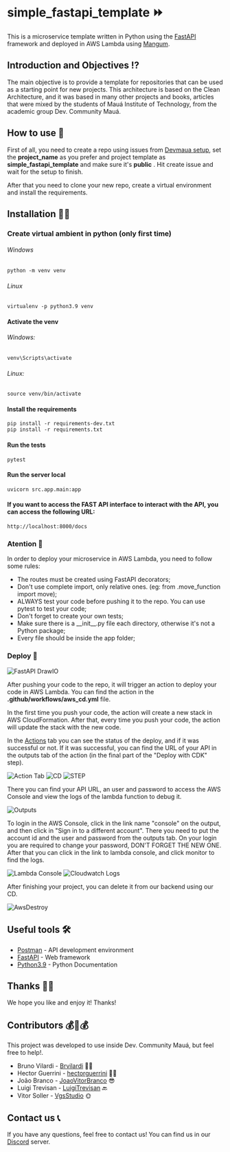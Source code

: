 # simple_fastapi_template ⏩

This is a microservice template written in Python using the [FastAPI](https://fastapi.tiangolo.com/) framework and deployed in AWS Lambda using [Mangum](https://mangum.io).

## Introduction and Objectives ⁉
The main objective is to provide a template for repositories that can be used as a starting point for new projects. This architecture is based on the Clean Architecture, and it was based in many other projects and books, articles that were mixed by the students of Mauá Institute of Technology, from the academic group Dev. Community Mauá.
## How to use 🤔
First of all, you need to create a repo using issues from [Devmaua setup](https://github.com/Maua-Dev/devmaua_setup/), set the **project_name** as you prefer and project template as **simple_fastapi_template** and make sure it's **public** . Hit create issue and wait for the setup to finish.

After that you need to clone your new repo, create a virtual environment and install the requirements.

## Installation 👩‍💻

### Create virtual ambient in python (only first time)

###### Windows

    python -m venv venv

###### Linux

    virtualenv -p python3.9 venv

#### Activate the venv

###### Windows:

    venv\Scripts\activate

###### Linux:

    source venv/bin/activate

#### Install the requirements

    pip install -r requirements-dev.txt
    pip install -r requirements.txt

#### Run the tests

    pytest

#### Run the server local

    uvicorn src.app.main:app

#### If you want to access the FAST API interface to interact with the API, you can access the following URL:

    http://localhost:8000/docs

### Atention 🚨
In order to deploy your microservice in AWS Lambda, you need to follow some rules:
- The routes must be created using FastAPI decorators;
- Don't use complete import, only relative ones. (eg: from .move_function import move);
- ALWAYS test your code before pushing it to the repo. You can use pytest to test your code;
- Don't forget to create your own tests;
- Make sure there is a \_\_init\_\_.py file each directory, otherwise it's not a Python package;
- Every file should be inside the app folder;

### Deploy 🚀

![FastAPI DrawIO](https://github.com/Maua-Dev/simple_fastapi_template/assets/85962841/d7e0f17a-b583-4594-b0f5-d7bce0a46d44)


After pushing your code to the repo, it will trigger an action to deploy your code in AWS Lambda. You can find the action in the **.github/workflows/aws_cd.yml** file.

In the first time you push your code, the action will create a new stack in AWS CloudFormation. After that, every time you push your code, the action will update the stack with the new code.

In the [Actions](https://github.com/Maua-Dev/simple_fastapi_template/actions) tab you can see the status of the deploy, and if it was successful or not. If it was successful, you can find the URL of your API in the outputs tab of the action (in the final part of the "Deploy with CDK" step).

![Action Tab](https://github.com/Maua-Dev/simple_fastapi_template/assets/85962841/e7735f61-1fe5-4a6b-9e04-b5159a94f4f7)
![CD](https://github.com/Maua-Dev/simple_fastapi_template/assets/85962841/9a4174b3-50c2-4114-aa57-101f8670de84)
![STEP](https://github.com/Maua-Dev/simple_fastapi_template/assets/85962841/c5707f59-6e3c-44c1-8939-446c22b65fd0)

There you can find your API URL, an user and password to access the AWS Console and view the logs of the lambda function to debug it.

![Outputs](https://github.com/Maua-Dev/simple_fastapi_template/assets/85962841/1ff2846c-f4f0-4547-b23f-225466e604ec)


To login in the AWS Console, click in the link name "console" on the output, and then click in "Sign in to a different account". There you need to put the account id and the user and password from the outputs tab. On your login you are required to change your password, DON'T FORGET THE NEW ONE. After that you can click in the link to lambda console, and click monitor to find the logs.

![Lambda Console](https://github.com/Maua-Dev/simple_fastapi_template/assets/85962841/5851eab1-4897-4877-9b39-42012e7cb14a)
![Cloudwatch Logs](https://github.com/Maua-Dev/simple_fastapi_template/assets/85962841/0350ba37-3714-4dc0-a29e-e1671a6d30eb)

After finishing your project, you can delete it from our backend using our CD.

![AwsDestroy](https://github.com/Maua-Dev/simple_fastapi_template/assets/85962841/46ea3d88-c3a7-45e6-adf7-01a0ccccbef3)

## Useful tools 🛠

- [Postman](https://www.postman.com/) - API development environment
- [FastAPI](https://fastapi.tiangolo.com/) - Web framework
- [Python3.9](https://docs.python.org/3.9/) - Python Documentation

## Thanks 👢🍿

We hope you like and enjoy it! Thanks!

## Contributors 💰🤝💰

This project was developed to use inside Dev. Community Mauá, but feel free to help!.

- Bruno Vilardi - [Brvilardi](https://github.com/Brvilardi) 👷‍♂️
- Hector Guerrini - [hectorguerrini](https://github.com/hectorguerrini) 🧙‍♂️
- João Branco - [JoaoVitorBranco](https://github.com/JoaoVitorBranco) 😎
- Luigi Trevisan - [LuigiTrevisan](https://github.com/LuigiTrevisan) 🔙 
- Vitor Soller - [VgsStudio](https://github.com/VgsStudio) 🌞

## Contact us 📞
If you have any questions, feel free to contact us! You can find us in our [Discord](https://discord.gg/Yr2VPgAmcb) server.
